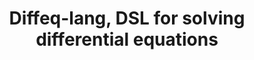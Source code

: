 ---
title: Diffeq-lang, DSL for solving differential equations  
authors: Benjamin Philippe, Jan-Paul Ramos-Dávila  
type: 
category: project
conf: Programming Languages
in: Regeneron International Science and Engineering Fair
year: 2021
video_link: https://projectboard.world/isef2021/project/math029t---dsl-for-des-with-denotational-semantics
code_link: https://github.com/jpramos-me/diffeq-lang
---